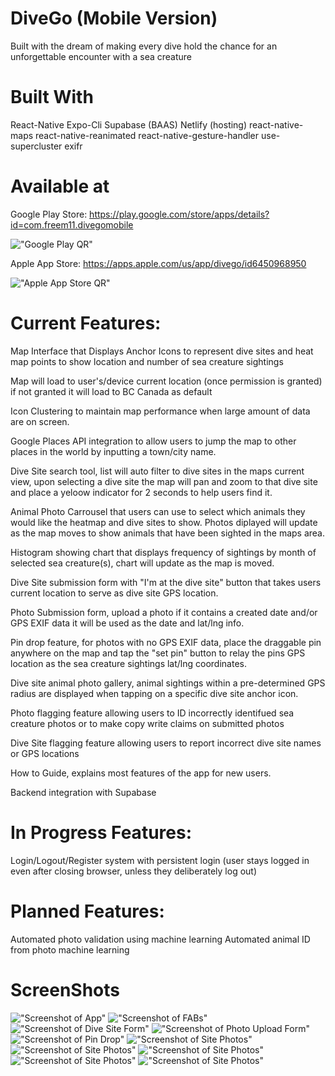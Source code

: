 # DiveGo (Mobile Version) 
Built with the dream of making every dive hold the chance for an unforgettable encounter with a sea creature 

# Built With
React-Native
Expo-Cli
Supabase (BAAS)
Netlify (hosting)
react-native-maps
react-native-reanimated
react-native-gesture-handler
use-supercluster
exifr

# Available at
Google Play Store: https://play.google.com/store/apps/details?id=com.freem11.divegomobile

!["Google Play QR"](https://github.com/Freem11/divego-mobile/blob/master/frontend/DiveGoMobile/compnents/png/GooglePlay.png)

Apple App Store: https://apps.apple.com/us/app/divego/id6450968950

!["Apple App Store QR"](https://github.com/Freem11/divego-mobile/blob/master/frontend/DiveGoMobile/compnents/png/AppleAppStore.png)


# Current Features:

Map Interface that Displays Anchor Icons to represent dive sites and heat map points to show location and number of sea creature sightings 

Map will load to user's/device current location (once permission is granted) if not granted it will load to BC Canada as default

Icon Clustering to maintain map performance when large amount of data are on screen.

Google Places API integration to allow users to jump the map to other places in the world by inputting a town/city name.

Dive Site search tool, list will auto filter to dive sites in the maps current view, upon selecting a dive site the map will pan and zoom to that dive site and place a yeloow indicator for 2 seconds to help users find it.

Animal Photo Carrousel that users can use to select which animals they would like the heatmap and dive sites to show. Photos diplayed will update as the map moves to show animals that have been sighted in the maps area.

Histogram showing chart that displays frequency of sightings by month of selected sea creature(s), chart will update as the map is moved.

Dive Site submission form with "I'm at the dive site" button that takes users current location to serve as dive site GPS location.

Photo Submission form, upload a photo if it contains a created date and/or GPS EXIF data it will be used as the date and lat/lng info.

Pin drop feature, for photos with no GPS EXIF data, place the draggable pin anywhere on the map and tap the "set pin" button to relay the pins GPS location as the sea creature sightings lat/lng coordinates. 

Dive site animal photo gallery, animal sightings within a pre-determined GPS radius are displayed when tapping on a specific dive site anchor icon.

Photo flagging feature allowing users to ID incorrectly identifued sea creature photos or to make copy write claims on submitted photos

Dive Site flagging feature allowing users to report incorrect dive site names or GPS locations

How to Guide, explains most features of the app for new users. 

Backend integration with Supabase 

# In Progress Features:

Login/Logout/Register system with persistent login (user stays logged in even after closing browser, unless they deliberately log out)

# Planned Features:

Automated photo validation using machine learning 
Automated animal ID from photo machine learning 


# ScreenShots
!["Screenshot of App"](https://github.com/Freem11/divego-mobile/blob/master/frontend/DiveGoMobile/compnents/png/Overview.png)
!["Screenshot of FABs"](https://github.com/Freem11/divego-mobile/blob/master/frontend/DiveGoMobile/compnents/png/OverviewMenu.png)
!["Screenshot of Dive Site Form"](https://github.com/Freem11/divego-mobile/blob/master/frontend/DiveGoMobile/compnents/png/DiveSiteNew.png)
!["Screenshot of Photo Upload Form"](https://github.com/Freem11/divego-mobile/blob/master/frontend/DiveGoMobile/compnents/png/PhotoSubmit.png)
!["Screenshot of Pin Drop"](https://github.com/Freem11/divego-mobile/blob/master/frontend/DiveGoMobile/compnents/png/PInDrop.PNG)
!["Screenshot of Site Photos"](https://github.com/Freem11/divego-mobile/blob/master/frontend/DiveGoMobile/compnents/png/DiveSitePhotos.png)
!["Screenshot of Site Photos"](https://github.com/Freem11/divego-mobile/blob/master/frontend/DiveGoMobile/compnents/png/DiveSiteSearch.png)
!["Screenshot of Site Photos"](https://github.com/Freem11/divego-mobile/blob/master/frontend/DiveGoMobile/compnents/png/PermissionLocation.png)
!["Screenshot of Site Photos"](https://github.com/Freem11/divego-mobile/blob/master/frontend/DiveGoMobile/compnents/png/PermissionPhotos.png)
!["Screenshot of Site Photos"](https://github.com/Freem11/divego-mobile/blob/master/frontend/DiveGoMobile/compnents/png/HowToGuide.png)
